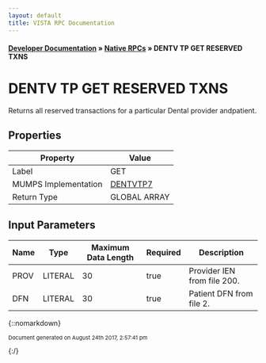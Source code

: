 ```yaml
---
layout: default
title: VISTA RPC Documentation
---
```


#### [Developer Documentation](../index) &#187; [Native RPCs](TableOfContents) &#187; DENTV TP GET RESERVED TXNS<br/>
# DENTV TP GET RESERVED TXNS

Returns all reserved transactions for a particular Dental provider andpatient.

## Properties

Property | Value
--- | ---
Label | GET
MUMPS Implementation | [DENTVTP7](http://code.osehra.org/dox/Routine_DENTVTP7_source.html)
Return Type | GLOBAL ARRAY


## Input Parameters

Name | Type | Maximum Data Length | Required | Description
--- | --- | --- | --- | ---
PROV | LITERAL | 30 | true | Provider IEN from file 200.
DFN | LITERAL | 30 | true | Patient DFN from file 2.



{::nomarkdown} <br/><p style="font-size: 11px">Document generated on August 24th 2017, 2:57:41 pm</p>{:/}